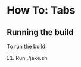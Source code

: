 How To: Tabs
============

Running the build
-----------------

To run the build:

11. Run ./jake.sh
